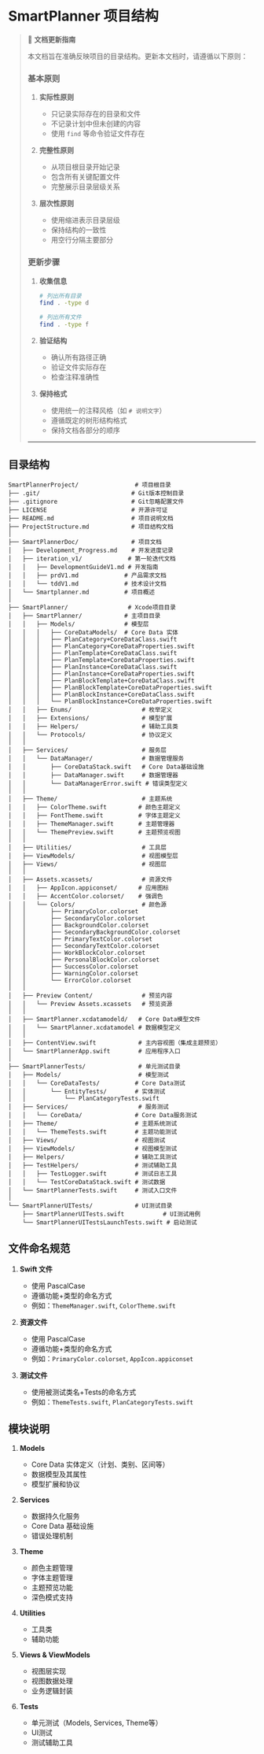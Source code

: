 # SmartPlanner 项目结构

> 📝 **文档更新指南**
> 
> 本文档旨在准确反映项目的目录结构。更新本文档时，请遵循以下原则：
> 
> ### 基本原则
> 
> 1. **实际性原则**
>    - 只记录实际存在的目录和文件
>    - 不记录计划中但未创建的内容
>    - 使用 `find` 等命令验证文件存在
> 
> 2. **完整性原则**
>    - 从项目根目录开始记录
>    - 包含所有关键配置文件
>    - 完整展示目录层级关系
> 
> 3. **层次性原则**
>    - 使用缩进表示目录层级
>    - 保持结构的一致性
>    - 用空行分隔主要部分
> 
> ### 更新步骤
> 
> 1. **收集信息**
>    ```bash
>    # 列出所有目录
>    find . -type d
>    
>    # 列出所有文件
>    find . -type f
>    ```
> 
> 2. **验证结构**
>    - 确认所有路径正确
>    - 验证文件实际存在
>    - 检查注释准确性
> 
> 3. **保持格式**
>    - 使用统一的注释风格（如 `# 说明文字`）
>    - 遵循既定的树形结构格式
>    - 保持文档各部分的顺序
>
> ---

## 目录结构

```
SmartPlannerProject/                # 项目根目录
├── .git/                          # Git版本控制目录
├── .gitignore                     # Git忽略配置文件
├── LICENSE                        # 开源许可证
├── README.md                      # 项目说明文档
├── ProjectStructure.md            # 项目结构文档
│
├── SmartPlannerDoc/               # 项目文档
│   ├── Development_Progress.md    # 开发进度记录
│   ├── iteration_v1/             # 第一轮迭代文档
│   │   ├── DevelopmentGuideV1.md # 开发指南
│   │   ├── prdV1.md             # 产品需求文档
│   │   └── tddV1.md             # 技术设计文档
│   └── Smartplanner.md          # 项目概述
│
├── SmartPlanner/                 # Xcode项目目录
│   ├── SmartPlanner/            # 主项目目录
│   │   ├── Models/              # 模型层
│   │   │   ├── CoreDataModels/  # Core Data 实体
│   │   │   ├── PlanCategory+CoreDataClass.swift
│   │   │   ├── PlanCategory+CoreDataProperties.swift
│   │   │   ├── PlanTemplate+CoreDataClass.swift
│   │   │   ├── PlanTemplate+CoreDataProperties.swift
│   │   │   ├── PlanInstance+CoreDataClass.swift
│   │   │   ├── PlanInstance+CoreDataProperties.swift
│   │   │   ├── PlanBlockTemplate+CoreDataClass.swift
│   │   │   ├── PlanBlockTemplate+CoreDataProperties.swift
│   │   │   ├── PlanBlockInstance+CoreDataClass.swift
│   │   │   └── PlanBlockInstance+CoreDataProperties.swift
│   │   ├── Enums/                    # 枚举定义
│   │   ├── Extensions/               # 模型扩展
│   │   ├── Helpers/                  # 辅助工具类
│   │   └── Protocols/                # 协议定义
│   │
│   ├── Services/                     # 服务层
│   │   └── DataManager/              # 数据管理服务
│   │       ├── CoreDataStack.swift   # Core Data基础设施
│   │       ├── DataManager.swift     # 数据管理器
│   │       └── DataManagerError.swift # 错误类型定义
│   │
│   ├── Theme/                        # 主题系统
│   │   ├── ColorTheme.swift         # 颜色主题定义
│   │   ├── FontTheme.swift          # 字体主题定义
│   │   ├── ThemeManager.swift       # 主题管理器
│   │   └── ThemePreview.swift       # 主题预览视图
│   │
│   ├── Utilities/                    # 工具层
│   ├── ViewModels/                   # 视图模型层
│   ├── Views/                        # 视图层
│   │
│   ├── Assets.xcassets/              # 资源文件
│   │   ├── AppIcon.appiconset/      # 应用图标
│   │   ├── AccentColor.colorset/    # 强调色
│   │   └── Colors/                   # 颜色源
│   │       ├── PrimaryColor.colorset
│   │       ├── SecondaryColor.colorset
│   │       ├── BackgroundColor.colorset
│   │       ├── SecondaryBackgroundColor.colorset
│   │       ├── PrimaryTextColor.colorset
│   │       ├── SecondaryTextColor.colorset
│   │       ├── WorkBlockColor.colorset
│   │       ├── PersonalBlockColor.colorset
│   │       ├── SuccessColor.colorset
│   │       ├── WarningColor.colorset
│   │       └── ErrorColor.colorset
│   │
│   ├── Preview Content/              # 预览内容
│   │   └── Preview Assets.xcassets   # 预览资源
│   │
│   ├── SmartPlanner.xcdatamodeld/   # Core Data模型文件
│   │   └── SmartPlanner.xcdatamodel # 数据模型定义
│   │
│   ├── ContentView.swift            # 主内容视图（集成主题预览）
│   └── SmartPlannerApp.swift        # 应用程序入口
│
├── SmartPlannerTests/               # 单元测试目录
│   ├── Models/                      # 模型测试
│   │   └── CoreDataTests/          # Core Data测试
│   │       └── EntityTests/        # 实体测试
│   │           └── PlanCategoryTests.swift
│   ├── Services/                    # 服务测试
│   │   └── CoreData/               # Core Data服务测试
│   ├── Theme/                      # 主题系统测试
│   │   └── ThemeTests.swift        # 主题功能测试
│   ├── Views/                      # 视图测试
│   ├── ViewModels/                 # 视图模型测试
│   ├── Helpers/                    # 辅助工具测试
│   ├── TestHelpers/                # 测试辅助工具
│   │   ├── TestLogger.swift        # 测试日志工具
│   │   └── TestCoreDataStack.swift # 测试数据
│   └── SmartPlannerTests.swift     # 测试入口文件
│
└── SmartPlannerUITests/            # UI测试目录
    ├── SmartPlannerUITests.swift           # UI测试用例
    └── SmartPlannerUITestsLaunchTests.swift # 启动测试

```

## 文件命名规范

1. **Swift 文件**
   - 使用 PascalCase
   - 遵循功能+类型的命名方式
   - 例如：`ThemeManager.swift`, `ColorTheme.swift`

2. **资源文件**
   - 使用 PascalCase
   - 遵循功能+类型的命名方式
   - 例如：`PrimaryColor.colorset`, `AppIcon.appiconset`

3. **测试文件**
   - 使用被测试类名+Tests的命名方式
   - 例如：`ThemeTests.swift`, `PlanCategoryTests.swift`

## 模块说明

1. **Models**
   - Core Data 实体定义（计划、类别、区间等）
   - 数据模型及其属性
   - 模型扩展和协议

2. **Services**
   - 数据持久化服务
   - Core Data 基础设施
   - 错误处理机制

3. **Theme**
   - 颜色主题管理
   - 字体主题管理
   - 主题预览功能
   - 深色模式支持

4. **Utilities**
   - 工具类
   - 辅助功能

5. **Views & ViewModels**
   - 视图层实现
   - 视图数据处理
   - 业务逻辑封装

6. **Tests**
   - 单元测试（Models, Services, Theme等）
   - UI测试
   - 测试辅助工具
```
